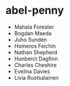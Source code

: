 # abel-penny

* Mahala Forester
* Bogdan Maeda
* Juho Sundén
* Homeros Feichín
* Nathan Shepherd
* Hunberct Dagfinn
* Charles Cheshire
* Evelina Davies
* Livia Ruotsalainen
